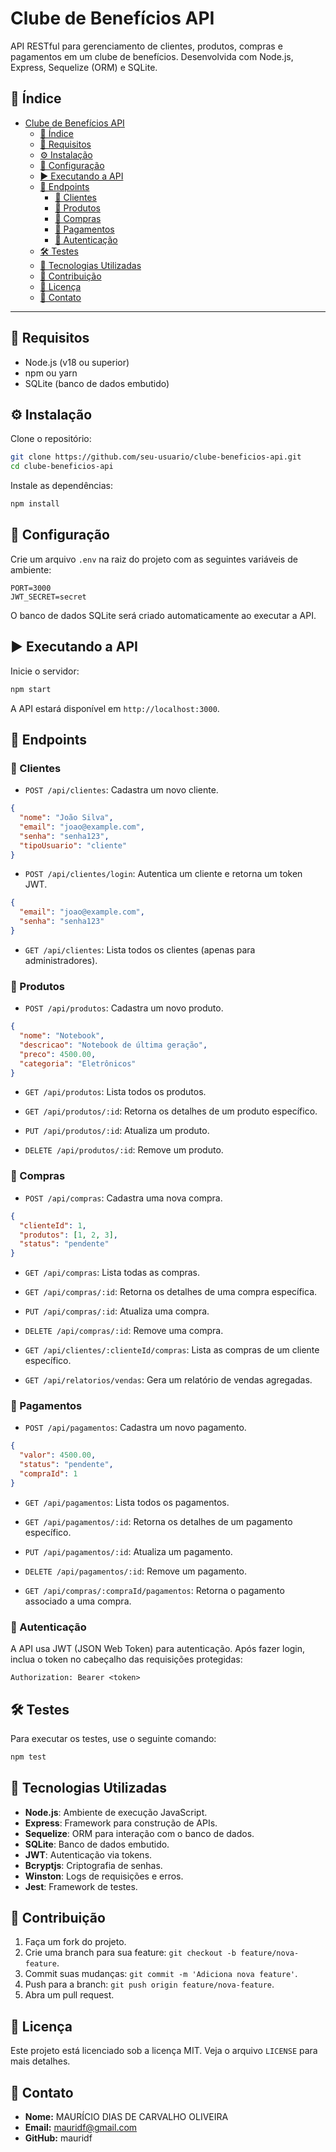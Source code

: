 # Clube de Benefícios API

API RESTful para gerenciamento de clientes, produtos, compras e pagamentos em um clube de benefícios. 
Desenvolvida com Node.js, Express, Sequelize (ORM) e SQLite.

## 📌 Índice

- [Clube de Benefícios API](#clube-de-benefícios-api)
  - [📌 Índice](#-índice)
  - [📌 Requisitos](#-requisitos)
  - [⚙️ Instalação](#️-instalação)
  - [🔧 Configuração](#-configuração)
  - [▶️ Executando a API](#️-executando-a-api)
  - [📌 Endpoints](#-endpoints)
    - [📌 Clientes](#-clientes)
    - [📌 Produtos](#-produtos)
    - [📌 Compras](#-compras)
    - [📌 Pagamentos](#-pagamentos)
    - [🔑 Autenticação](#-autenticação)
  - [🛠️ Testes](#️-testes)
  - [🚀 Tecnologias Utilizadas](#-tecnologias-utilizadas)
  - [🤝 Contribuição](#-contribuição)
  - [📜 Licença](#-licença)
  - [📩 Contato](#-contato)

---

## 📌 Requisitos

- Node.js (v18 ou superior)
- npm ou yarn
- SQLite (banco de dados embutido)

## ⚙️ Instalação

Clone o repositório:

```bash
git clone https://github.com/seu-usuario/clube-beneficios-api.git
cd clube-beneficios-api
```

Instale as dependências:

```bash
npm install
```

## 🔧 Configuração

Crie um arquivo `.env` na raiz do projeto com as seguintes variáveis de ambiente:

```plaintext
PORT=3000
JWT_SECRET=secret
```

O banco de dados SQLite será criado automaticamente ao executar a API.

## ▶️ Executando a API

Inicie o servidor:

```bash
npm start
```

A API estará disponível em `http://localhost:3000`.

## 📌 Endpoints

### 📌 Clientes

- `POST /api/clientes`: Cadastra um novo cliente.

```json
{
  "nome": "João Silva",
  "email": "joao@example.com",
  "senha": "senha123",
  "tipoUsuario": "cliente"
}
```

- `POST /api/clientes/login`: Autentica um cliente e retorna um token JWT.

```json
{
  "email": "joao@example.com",
  "senha": "senha123"
}
```

- `GET /api/clientes`: Lista todos os clientes (apenas para administradores).

### 📌 Produtos

- `POST /api/produtos`: Cadastra um novo produto.

```json
{
  "nome": "Notebook",
  "descricao": "Notebook de última geração",
  "preco": 4500.00,
  "categoria": "Eletrônicos"
}
```

- `GET /api/produtos`: Lista todos os produtos.

- `GET /api/produtos/:id`: Retorna os detalhes de um produto específico.

- `PUT /api/produtos/:id`: Atualiza um produto.

- `DELETE /api/produtos/:id`: Remove um produto.

### 📌 Compras

- `POST /api/compras`: Cadastra uma nova compra.

```json
{
  "clienteId": 1,
  "produtos": [1, 2, 3],
  "status": "pendente"
}
```

- `GET /api/compras`: Lista todas as compras.

- `GET /api/compras/:id`: Retorna os detalhes de uma compra específica.

- `PUT /api/compras/:id`: Atualiza uma compra.

- `DELETE /api/compras/:id`: Remove uma compra.

- `GET /api/clientes/:clienteId/compras`: Lista as compras de um cliente específico.

- `GET /api/relatorios/vendas`: Gera um relatório de vendas agregadas.

### 📌 Pagamentos

- `POST /api/pagamentos`: Cadastra um novo pagamento.

```json
{
  "valor": 4500.00,
  "status": "pendente",
  "compraId": 1
}
```

- `GET /api/pagamentos`: Lista todos os pagamentos.

- `GET /api/pagamentos/:id`: Retorna os detalhes de um pagamento específico.

- `PUT /api/pagamentos/:id`: Atualiza um pagamento.

- `DELETE /api/pagamentos/:id`: Remove um pagamento.

- `GET /api/compras/:compraId/pagamentos`: Retorna o pagamento associado a uma compra.

### 🔑 Autenticação

A API usa JWT (JSON Web Token) para autenticação. Após fazer login, inclua o token no cabeçalho das requisições protegidas:

```plaintext
Authorization: Bearer <token>
```

## 🛠️ Testes

Para executar os testes, use o seguinte comando:

```bash
npm test
```

## 🚀 Tecnologias Utilizadas

- **Node.js**: Ambiente de execução JavaScript.
- **Express**: Framework para construção de APIs.
- **Sequelize**: ORM para interação com o banco de dados.
- **SQLite**: Banco de dados embutido.
- **JWT**: Autenticação via tokens.
- **Bcryptjs**: Criptografia de senhas.
- **Winston**: Logs de requisições e erros.
- **Jest**: Framework de testes.

## 🤝 Contribuição

1. Faça um fork do projeto.
2. Crie uma branch para sua feature: `git checkout -b feature/nova-feature`.
3. Commit suas mudanças: `git commit -m 'Adiciona nova feature'`.
4. Push para a branch: `git push origin feature/nova-feature`.
5. Abra um pull request.

## 📜 Licença

Este projeto está licenciado sob a licença MIT. Veja o arquivo `LICENSE` para mais detalhes.

## 📩 Contato

- **Nome:** MAURÍCIO DIAS DE CARVALHO OLIVEIRA
- **Email:** mauridf@gmail.com
- **GitHub:** mauridf
